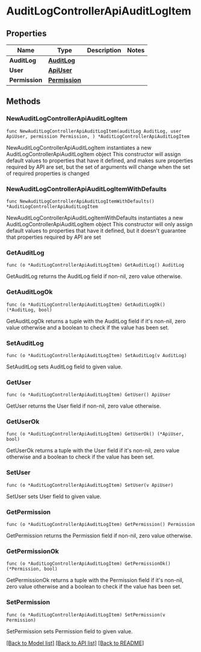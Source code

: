 # AuditLogControllerApiAuditLogItem

## Properties

Name | Type | Description | Notes
------------ | ------------- | ------------- | -------------
**AuditLog** | [**AuditLog**](AuditLog.md) |  | 
**User** | [**ApiUser**](ApiUser.md) |  | 
**Permission** | [**Permission**](Permission.md) |  | 

## Methods

### NewAuditLogControllerApiAuditLogItem

`func NewAuditLogControllerApiAuditLogItem(auditLog AuditLog, user ApiUser, permission Permission, ) *AuditLogControllerApiAuditLogItem`

NewAuditLogControllerApiAuditLogItem instantiates a new AuditLogControllerApiAuditLogItem object
This constructor will assign default values to properties that have it defined,
and makes sure properties required by API are set, but the set of arguments
will change when the set of required properties is changed

### NewAuditLogControllerApiAuditLogItemWithDefaults

`func NewAuditLogControllerApiAuditLogItemWithDefaults() *AuditLogControllerApiAuditLogItem`

NewAuditLogControllerApiAuditLogItemWithDefaults instantiates a new AuditLogControllerApiAuditLogItem object
This constructor will only assign default values to properties that have it defined,
but it doesn't guarantee that properties required by API are set

### GetAuditLog

`func (o *AuditLogControllerApiAuditLogItem) GetAuditLog() AuditLog`

GetAuditLog returns the AuditLog field if non-nil, zero value otherwise.

### GetAuditLogOk

`func (o *AuditLogControllerApiAuditLogItem) GetAuditLogOk() (*AuditLog, bool)`

GetAuditLogOk returns a tuple with the AuditLog field if it's non-nil, zero value otherwise
and a boolean to check if the value has been set.

### SetAuditLog

`func (o *AuditLogControllerApiAuditLogItem) SetAuditLog(v AuditLog)`

SetAuditLog sets AuditLog field to given value.


### GetUser

`func (o *AuditLogControllerApiAuditLogItem) GetUser() ApiUser`

GetUser returns the User field if non-nil, zero value otherwise.

### GetUserOk

`func (o *AuditLogControllerApiAuditLogItem) GetUserOk() (*ApiUser, bool)`

GetUserOk returns a tuple with the User field if it's non-nil, zero value otherwise
and a boolean to check if the value has been set.

### SetUser

`func (o *AuditLogControllerApiAuditLogItem) SetUser(v ApiUser)`

SetUser sets User field to given value.


### GetPermission

`func (o *AuditLogControllerApiAuditLogItem) GetPermission() Permission`

GetPermission returns the Permission field if non-nil, zero value otherwise.

### GetPermissionOk

`func (o *AuditLogControllerApiAuditLogItem) GetPermissionOk() (*Permission, bool)`

GetPermissionOk returns a tuple with the Permission field if it's non-nil, zero value otherwise
and a boolean to check if the value has been set.

### SetPermission

`func (o *AuditLogControllerApiAuditLogItem) SetPermission(v Permission)`

SetPermission sets Permission field to given value.



[[Back to Model list]](../README.md#documentation-for-models) [[Back to API list]](../README.md#documentation-for-api-endpoints) [[Back to README]](../README.md)


